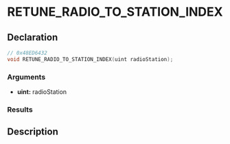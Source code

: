 # RETUNE_RADIO_TO_STATION_INDEX

## Declaration
```cpp
// 0x48ED6432
void RETUNE_RADIO_TO_STATION_INDEX(uint radioStation);
```

### Arguments
- **uint:** radioStation

### Results

## Description
